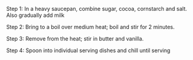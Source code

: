 Step 1: In a heavy saucepan, combine sugar, cocoa, cornstarch and salt. Also gradually add milk

Step 2: Bring to a boil over medium heat; boil and stir for 2 minutes.

Step 3: Remove from the heat; stir in butter and vanilla.

Step 4: Spoon into individual serving dishes and chill until serving
